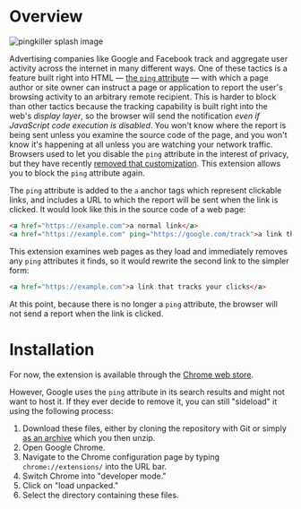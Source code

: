 # Overview

![pingkiller splash image](https://repository-images.githubusercontent.com/180845286/c94c6d80-e495-11e9-9aee-f96037d7f965)

Advertising companies like Google and Facebook track and aggregate user activity across the internet in many different ways. One of these tactics is a feature built right into HTML — [the `ping` attribute](https://developer.mozilla.org/en-US/docs/Web/HTML/Element/a#attr-ping) — with which a page author or site owner can instruct a page or application to report the user's browsing activity to an arbitrary remote recipient. This is harder to block than other tactics because the tracking capability is built right into the web's *display layer*, so the browser will send the notification *even if JavaScript code execution is disabled*. You won't know where the report is being sent unless you examine the source code of the page, and you won't know it's happening at all unless you are watching your network traffic. Browsers used to let you disable the `ping` attribute in the interest of privacy, but they have recently [removed that customization](https://www.bleepingcomputer.com/news/software/major-browsers-to-prevent-disabling-of-click-tracking-privacy-risk/). This extension allows you to block the `ping` attribute again.

The `ping` attribute is added to the `a` anchor tags which represent clickable links, and includes a URL to which the report will be sent when the link is clicked. It would look like this in the source code of a web page:

```html
<a href="https://example.com">a normal link</a>
<a href="https://example.com" ping="https://google.com/track">a link that tracks your clicks</a>
```

This extension examines web pages as they load and immediately removes any `ping` attributes it finds, so it would rewrite the second link to the simpler form:

```html
<a href="https://example.com">a link that tracks your clicks</a>
```

At this point, because there is no longer a `ping` attribute, the browser will not send a report when the link is clicked.

# Installation

For now, the extension is available through the [Chrome web store](https://chrome.google.com/webstore/detail/pingkiller/jmpbcklniocgcmbelddldiemfoflilnl).

However, Google uses the `ping` attribute in its search results and might not want to host it. If they ever decide to remove it, you can still "sideload" it using the following process:

1. Download these files, either by cloning the repository with Git or simply [as an archive](https://github.com/vijithassar/pingkiller/releases/) which you then unzip.
2. Open Google Chrome.
2. Navigate to the Chrome configuration page by typing `chrome://extensions/` into the URL bar.
3. Switch Chrome into "developer mode."
4. Click on "load unpacked."
5. Select the directory containing these files.